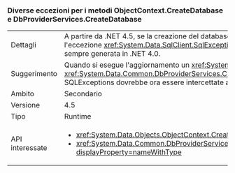 ### <a name="different-exception-handling-for-objectcontextcreatedatabase-and-dbproviderservicescreatedatabase-methods"></a>Diverse eccezioni per i metodi ObjectContext.CreateDatabase e DbProviderServices.CreateDatabase

|   |   |
|---|---|
|Dettagli|A partire da .NET 4.5, se la creazione del database non riesce, i metodi <code>CreateDatabase</code> tenteranno di eliminare il database vuoto. Se tale operazione ha esito positivo, verrà propagata l'eccezione <xref:System.Data.SqlClient.SqlException?displayProperty=name> originale, al posto dell'eccezione <xref:System.InvalidOperationException?displayProperty=name> che viene sempre generata in .NET 4.0.|
|Suggerimento|Quando si esegue l'aggiornamento un <xref:System.InvalidOperationException?displayProperty=name> durante l'esecuzione <xref:System.Data.Objects.ObjectContext.CreateDatabase> o <xref:System.Data.Common.DbProviderServices.CreateDatabase(System.Data.Common.DbConnection,System.Nullable{System.Int32},System.Data.Metadata.Edm.StoreItemCollection)>, SQLExceptions dovrebbe ora essere intercettate anche.|
|Ambito|Secondario|
|Versione|4.5|
|Tipo|Runtime|
|API interessate|<ul><li><xref:System.Data.Objects.ObjectContext.CreateDatabase?displayProperty=nameWithType></li><li><xref:System.Data.Common.DbProviderServices.CreateDatabase(System.Data.Common.DbConnection,System.Nullable{System.Int32},System.Data.Metadata.Edm.StoreItemCollection)?displayProperty=nameWithType></li></ul>|

